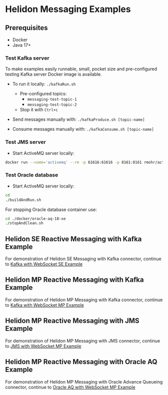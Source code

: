 # Helidon Messaging Examples

## Prerequisites
* Docker
* Java 17+

### Test Kafka server
To make examples easily runnable, 
small, pocket size and pre-configured testing Kafka server Docker image is available. 

* To run it locally: `./kafkaRun.sh`
  * Pre-configured topics:
    * `messaging-test-topic-1`
    * `messaging-test-topic-2`
  * Stop it with `Ctrl+c`
  
* Send messages manually with: `./kafkaProduce.sh [topic-name]`
* Consume messages manually with: `./kafkaConsume.sh [topic-name]`

### Test JMS server
* Start ActiveMQ server locally: 
```bash
docker run --name='activemq' --rm -p 61616:61616 -p 8161:8161 rmohr/activemq
```

### Test Oracle database
* Start ActiveMQ server locally: 
```bash
cd
./buildAndRun.sh
```

For stopping Oracle database container use:
```bash
cd ./docker/oracle-aq-18-xe
./stopAndClean.sh
```

## Helidon SE Reactive Messaging with Kafka Example
For demonstration of Helidon SE Messaging with Kafka connector, 
continue to [Kafka with WebSocket SE Example](kafka-websocket-se/README.md)

## Helidon MP Reactive Messaging with Kafka Example
For demonstration of Helidon MP Messaging with Kafka connector, 
continue to [Kafka with WebSocket MP Example](kafka-websocket-mp/README.md)

## Helidon MP Reactive Messaging with JMS Example
For demonstration of Helidon MP Messaging with JMS connector, 
continue to [JMS with WebSocket MP Example](jms-websocket-mp/README.md)

## Helidon MP Reactive Messaging with Oracle AQ Example
For demonstration of Helidon MP Messaging with Oracle Advance Queueing connector, 
continue to [Oracle AQ with WebSocket MP Example](oracle-aq-websocket-mp/README.md)



